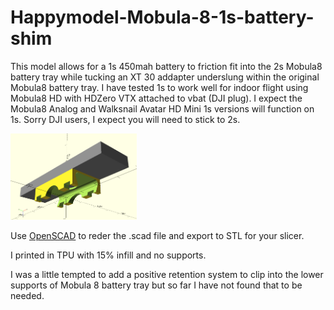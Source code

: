 # Happymodel-Mobula-8-1s-battery-shim

This model allows for a 1s 450mah battery to friction fit into the 2s Mobula8 battery tray while tucking an XT 30 addapter underslung within the original Mobula8 battery tray. I have tested 1s to work well for indoor flight using Mobula8 HD with HDZero VTX attached to vbat (DJI plug). I expect the Mobula8 Analog and Walksnail Avatar HD Mini 1s versions will function on 1s. Sorry DJI users, I expect you will need to stick to 2s. 


<img src="Happymodel Mobula 8 1s battery shim.png" width="40%">

Use [OpenSCAD](https://openscad.org/) to reder the .scad file and export to STL for your slicer.

I printed in TPU with 15% infill and no supports.

I was a little tempted to add a positive retention system to clip into the lower supports of Mobula 8 battery tray but so far I have not found that to be needed.
